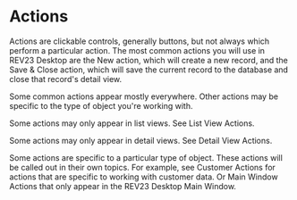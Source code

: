 # Actions

Actions are clickable controls, generally buttons, but not always which perform a particular action. The most common actions you will use in REV23 Desktop are the New action, which will create a new record, and the Save & Close action, which will save the current record to the database and close that record's detail view.
 
Some common actions appear mostly everywhere. Other actions may be specific to the type of object you're working with.
 
Some actions may only appear in list views. See List View Actions.

Some actions may only appear  in detail views. See Detail View Actions.
 
Some actions are specific to a particular type of object. These actions will be called out in their own topics. For example, see Customer Actions for actions that are specific to working with customer data. Or Main Window Actions that only appear in the REV23 Desktop Main Window.